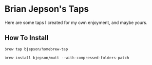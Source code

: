 Brian Jepson's Taps
===================

Here are some taps I created for my own enjoyment, and maybe yours.

How To Install
--------------

`brew tap bjepson/homebrew-tap`

`brew install bjepson/mutt --with-compressed-folders-patch`
